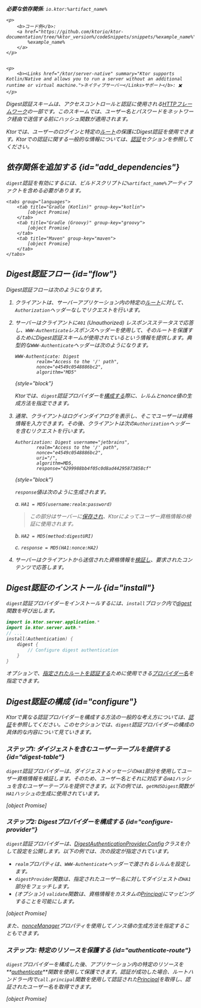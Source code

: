 [//]: # (title: KtorサーバーにおけるDigest認証)

<show-structure for="chapter" depth="2"/>

<var name="artifact_name" value="ktor-server-auth"/>

<tldr>
<p>
<b>必要な依存関係</b>: <code>io.ktor:%artifact_name%</code>
</p>
<var name="example_name" value="auth-digest"/>

    <p>
        <b>コード例</b>:
        <a href="https://github.com/ktorio/ktor-documentation/tree/%ktor_version%/codeSnippets/snippets/%example_name%">
            %example_name%
        </a>
    </p>
    

    <p>
        <b><Links href="/ktor/server-native" summary="Ktor supports Kotlin/Native and allows you to run a server without an additional runtime or virtual machine.">ネイティブサーバー</Links>サポート</b>: ✖️
    </p>
    
</tldr>

Digest認証スキームは、アクセスコントロールと認証に使用される[HTTPフレームワーク](https://developer.mozilla.org/en-US/docs/Web/HTTP/Authentication)の一部です。このスキームでは、ユーザー名とパスワードをネットワーク経由で送信する前にハッシュ関数が適用されます。

Ktorでは、ユーザーのログインと特定の[ルート](server-routing.md)の保護にDigest認証を使用できます。Ktorでの認証に関する一般的な情報については、[認証](server-auth.md)セクションを参照してください。

## 依存関係を追加する {id="add_dependencies"}
`digest`認証を有効にするには、ビルドスクリプトに`%artifact_name%`アーティファクトを含める必要があります。

    <tabs group="languages">
        <tab title="Gradle (Kotlin)" group-key="kotlin">
            [object Promise]
        </tab>
        <tab title="Gradle (Groovy)" group-key="groovy">
            [object Promise]
        </tab>
        <tab title="Maven" group-key="maven">
            [object Promise]
        </tab>
    </tabs>
    

## Digest認証フロー {id="flow"}

Digest認証フローは次のようになります。

1. クライアントは、サーバーアプリケーション内の特定の[ルート](server-routing.md)に対して、`Authorization`ヘッダーなしでリクエストを行います。
2. サーバーはクライアントに`401` (Unauthorized) レスポンスステータスで応答し、`WWW-Authenticate`レスポンスヘッダーを使用して、そのルートを保護するためにDigest認証スキームが使用されているという情報を提供します。典型的な`WWW-Authenticate`ヘッダーは次のようになります。

   ```
   WWW-Authenticate: Digest
           realm="Access to the '/' path",
           nonce="e4549c0548886bc2",
           algorithm="MD5"
   ```
   {style="block"}

   Ktorでは、`digest`認証プロバイダーを[構成する](#configure-provider)際に、レルムとnonce値の生成方法を指定できます。

3. 通常、クライアントはログインダイアログを表示し、そこでユーザーは資格情報を入力できます。その後、クライアントは次の`Authorization`ヘッダーを含むリクエストを行います。

   ```
   Authorization: Digest username="jetbrains",
           realm="Access to the '/' path",
           nonce="e4549c0548886bc2",
           uri="/",
           algorithm=MD5,
           response="6299988bb4f05c0d8ad44295873858cf"
   ```
   {style="block"}

   `response`値は次のように生成されます。
   
   a. `HA1 = MD5(username:realm:password)`
   > この部分はサーバーに[保存され](#digest-table)、Ktorによってユーザー資格情報の検証に使用されます。
   
   b. `HA2 = MD5(method:digestURI)`
   
   c. `response = MD5(HA1:nonce:HA2)`

4. サーバーはクライアントから送信された資格情報を[検証し](#configure-provider)、要求されたコンテンツで応答します。

## Digest認証のインストール {id="install"}
`digest`認証プロバイダーをインストールするには、`install`ブロック内で[digest](https://api.ktor.io/ktor-server/ktor-server-plugins/ktor-server-auth/io.ktor.server.auth/digest.html)関数を呼び出します。

```kotlin
import io.ktor.server.application.*
import io.ktor.server.auth.*
// ...
install(Authentication) {
    digest {
        // Configure digest authentication
    }
}
```
オプションで、[指定されたルートを認証する](#authenticate-route)ために使用できる[プロバイダー名](server-auth.md#provider-name)を指定できます。

## Digest認証の構成 {id="configure"}

Ktorで異なる認証プロバイダーを構成する方法の一般的な考え方については、[認証](server-auth.md#configure)を参照してください。このセクションでは、`digest`認証プロバイダーの構成の具体的な内容について見ていきます。

### ステップ1: ダイジェストを含むユーザーテーブルを提供する {id="digest-table"}

`digest`認証プロバイダーは、ダイジェストメッセージの`HA1`部分を使用してユーザー資格情報を検証します。そのため、ユーザー名とそれに対応する`HA1`ハッシュを含むユーザーテーブルを提供できます。以下の例では、`getMd5Digest`関数が`HA1`ハッシュの生成に使用されています。

[object Promise]

### ステップ2: Digestプロバイダーを構成する {id="configure-provider"}

`digest`認証プロバイダーは、[DigestAuthenticationProvider.Config](https://api.ktor.io/ktor-server/ktor-server-plugins/ktor-server-auth/io.ktor.server.auth/-digest-authentication-provider/-config/index.html)クラスを介して設定を公開します。以下の例では、次の設定が指定されています。
* `realm`プロパティは、`WWW-Authenticate`ヘッダーで渡されるレルムを設定します。
* `digestProvider`関数は、指定されたユーザー名に対してダイジェストの`HA1`部分をフェッチします。
* (オプション) `validate`関数は、資格情報をカスタムの[Principal](Principal)にマッピングすることを可能にします。

[object Promise]

また、[nonceManager](https://api.ktor.io/ktor-server/ktor-server-plugins/ktor-server-auth/io.ktor.server.auth/-digest-authentication-provider/-config/nonce-manager.html)プロパティを使用してノンス値の生成方法を指定することもできます。

### ステップ3: 特定のリソースを保護する {id="authenticate-route"}

`digest`プロバイダーを構成した後、アプリケーション内の特定のリソースを**[authenticate](server-auth.md#authenticate-route)**関数を使用して保護できます。認証が成功した場合、ルートハンドラー内で`call.principal`関数を使用して認証された[Principal](https://api.ktor.io/ktor-server/ktor-server-plugins/ktor-server-auth/io.ktor.server.auth/-principal/index.html)を取得し、認証されたユーザー名を取得できます。

[object Promise]